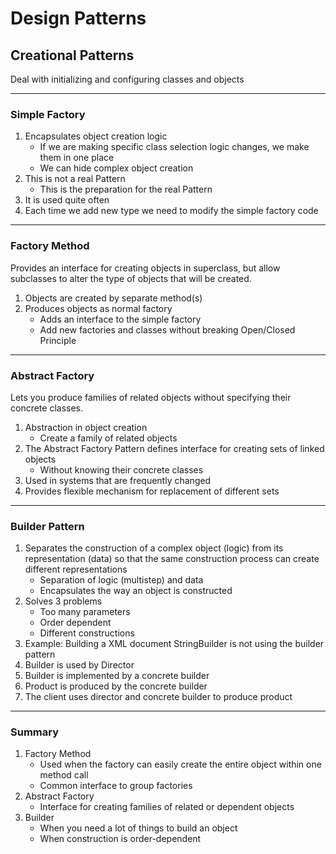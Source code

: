 # Design Patterns
## Creational Patterns
Deal with initializing and configuring classes and objects

---
### Simple Factory
1. Encapsulates object creation logic
    + If we are making specific class selection logic changes, we make them in one place
    + We can hide complex object creation
2. This is not a real Pattern
    + This is the preparation for the real Pattern
3. It is used quite often
4. Each time we add new type we need to modify the simple factory code

---

### Factory Method
Provides an interface for creating objects in superclass, but allow subclasses to alter the type of objects that will be created.
1. Objects are created by separate method(s)
2. Produces objects as normal factory
    + Adds an interface to the simple factory
    + Add new factories and classes without breaking Open/Closed Principle

---

### Abstract Factory
Lets you produce families of related objects without specifying their concrete classes.
1. Abstraction in object creation
    + Create a family of related objects
2. The Abstract Factory Pattern defines interface for creating sets of linked objects
    + Without knowing their concrete classes
3. Used in systems that are frequently changed
4. Provides flexible mechanism for replacement of different sets

---

### Builder Pattern
1. Separates the construction of a complex object (logic) from its representation (data) so that the same construction process can create different representations
    + Separation of logic (multistep) and data
    + Encapsulates the way an object is constructed
2. Solves 3 problems
    + Too many parameters
    + Order dependent
    + Different constructions
3. Example: Building a XML document
StringBuilder is not using the builder pattern
4. Builder is used by Director
5. Builder is implemented by
a concrete builder
6. Product is produced by the concrete builder
7. The client uses director and concrete builder to produce product

---

### Summary
1. Factory Method
    + Used when the factory can easily create the entire object within one method call
    + Common interface to group factories
2. Abstract Factory
    + Interface for creating families of related or dependent objects
3. Builder
    + When you need a lot of things to build an object
    + When construction is order-dependent


